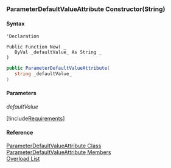 ﻿### ParameterDefaultValueAttribute Constructor(String)

#### Syntax

```vbnet
'Declaration

Public Function New( _
   ByVal _defaultValue_ As String _
)
```

```csharp
public ParameterDefaultValueAttribute( 
   string _defaultValue_
)
```

#### Parameters

_defaultValue_

[!include[Requirements](../partials/requirements.md)]

#### Reference

[ParameterDefaultValueAttribute Class](fcSDK~FChoice.Foundation.Clarify.Attributes.ParameterDefaultValueAttribute.md)  
[ParameterDefaultValueAttribute Members](fcSDK~FChoice.Foundation.Clarify.Attributes.ParameterDefaultValueAttribute_members.md)  
[Overload List](fcSDK~FChoice.Foundation.Clarify.Attributes.ParameterDefaultValueAttribute~_ctor.md)